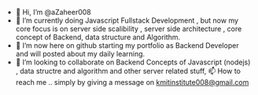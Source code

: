 - 👋 Hi, I’m @aZaheer008
- 👀 I’m currently doing Javascript Fullstack Development  , but now my core focus is on server side scalibility , server side architecture , core concept of Backend, 
        data structure and Algorithm.
- 🌱 I’m now here on github starting my portfolio as Backend Developer and will posted about my daily learning.
- 💞️ I’m looking to collaborate on Backend Concepts of Javascript (nodejs) , data structre and algorithm and other server related stuff,
  📫 How to reach me .. simply by giving a message on kmitinstitute008@gmail.com

<!---
aZaheer008/aZaheer008 is a ✨ special ✨ repository because its `README.md` (this file) appears on your GitHub profile.
You can click the Preview link to take a look at your changes.
--->
